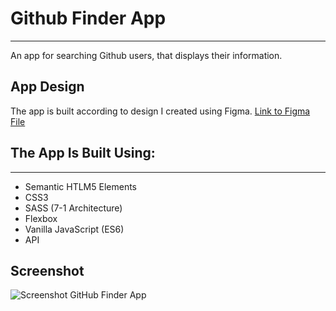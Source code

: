 # Github Finder App

---

An app for searching Github users, that displays their information.

## App Design

The app is built according to design I created using Figma.
[Link to Figma File](https://www.figma.com/file/HQvAXGfkWURTw4UvN3P1bj/GitHub-Users-%233?type=design&node-id=0%3A1&mode=design&t=UmwTRt14Q5aTulJD-1)

## The App Is Built Using:
---

+ Semantic HTLM5 Elements
+ CSS3
+ SASS (7-1 Architecture)
+ Flexbox
+ Vanilla JavaScript (ES6)
+ API
  

## Screenshot
![Screenshot GitHub Finder App](https://github.com/emaantic/github-finder-app/assets/68818680/e025ff71-6693-4b14-abf8-8f1563e23189)



